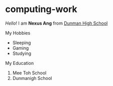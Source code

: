 # computing-work
*Hello*! I am **Nexus Ang** from [Dunman High School](https://www.dunmanhigh.moe.edu.sg)

My Hobbies
* Sleeping
* Gaming
* Studying

My Education
1. Mee Toh School
2. Dunmanigh School
